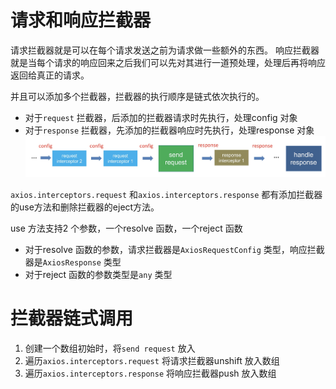 # 请求和响应拦截器

请求拦截器就是可以在每个请求发送之前为请求做一些额外的东西。
响应拦截器就是当每个请求的响应回来之后我们可以先对其进行一道预处理，处理后再将响应返回给真正的请求。

并且可以添加多个拦截器，拦截器的执行顺序是链式依次执行的。
- 对于`request` 拦截器，后添加的拦截器请求时先执行，处理config 对象
- 对于`response` 拦截器，先添加的拦截器响应时先执行，处理response 对象
![](./img/1.png)

`axios.interceptors.request` 和`axios.interceptors.response` 都有添加拦截器的use方法和删除拦截器的eject方法。

use 方法支持2 个参数，一个resolve 函数，一个reject 函数
- 对于resolve 函数的参数，请求拦截器是`AxiosRequestConfig` 类型，响应拦截器是`AxiosResponse` 类型
- 对于reject 函数的参数类型是`any` 类型

# 拦截器链式调用

1. 创建一个数组初始时，将`send request` 放入
2. 遍历`axios.interceptors.request` 将请求拦截器unshift 放入数组
3. 遍历`axios.interceptors.response` 将响应拦截器push 放入数组
